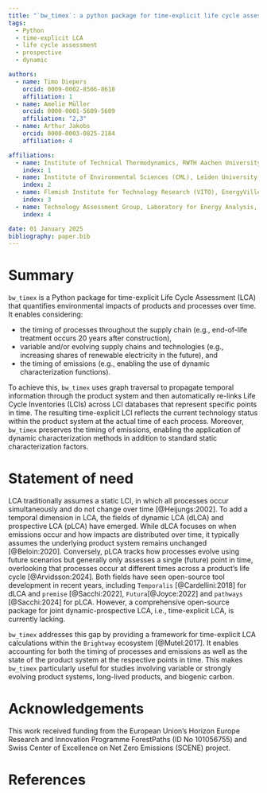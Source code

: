 ```yaml
---
title: "`bw_timex`: a python package for time-explicit life cycle assessment"
tags:
  - Python
  - time-explicit LCA
  - life cycle assessment
  - prospective
  - dynamic

authors:
  - name: Timo Diepers
    orcid: 0009-0002-8566-8618
    affiliation: 1
  - name: Amelie Müller
    orcid: 0000-0001-5609-5609
    affiliation: "2,3"
  - name: Arthur Jakobs
    orcid: 0000-0003-0825-2184
    affiliation: 4

affiliations:
  - name: Institute of Technical Thermodynamics, RWTH Aachen University, Germany
    index: 1
  - name: Institute of Environmental Sciences (CML), Leiden University, The Netherlands
    index: 2
  - name: Flemish Institute for Technology Research (VITO), EnergyVille, Belgium
    index: 3
  - name: Technology Assessment Group, Laboratory for Energy Analysis, Center for Nuclear Engineering and Sciences & Center for Energy and Environmental Sciences, Paul Scherrer Institut (PSI), Villigen PSI, Switzerland
    index: 4

date: 01 January 2025
bibliography: paper.bib
---
```


# Summary

`bw_timex` is a Python package for time-explicit Life Cycle Assessment (LCA) that quantifies
environmental impacts of products and processes over time. It enables considering:

- the timing of processes throughout the supply chain (e.g., end-of-life treatment occurs 20 years
  after construction),
- variable and/or evolving supply chains and technologies (e.g., increasing shares of renewable
  electricity in the future), and
- the timing of emissions (e.g., enabling the use of dynamic characterization functions).

To achieve this, `bw_timex` uses graph traversal to propagate temporal information through the
product system and then automatically re-links Life Cycle Inventories (LCIs) across LCI databases
that represent specific points in time. The resulting time-explicit LCI reflects the current
technology status within the product system at the actual time of each process. Moreover,
`bw_timex` preserves the timing of emissions, enabling the application of dynamic characterization 
methods in addition to standard static characterization factors.

# Statement of need

LCA traditionally assumes a static LCI, in which all processes occur simultaneously and do not
change over time [@Heijungs:2002]. To add a temporal dimension in LCA, the fields of dynamic LCA 
(dLCA) and prospective LCA (pLCA) have emerged. While dLCA focuses on when emissions occur and how 
impacts are distributed over time, it typically assumes the underlying product system remains 
unchanged [@Beloin:2020]. Conversely, pLCA tracks how processes evolve using future scenarios but 
generally only assesses a single (future) point in time, overlooking that processes occur at 
different times across a product’s life cycle [@Arvidsson:2024]. Both fields have seen open-source 
tool development in recent years, including `Temporalis` [@Cardellini:2018] for dLCA and `premise` 
[@Sacchi:2022], `Futura`[@Joyce:2022] and `pathways` [@Sacchi:2024] for pLCA. However, a 
comprehensive open-source package for joint dynamic-prospective LCA, i.e., time-explicit LCA, is 
currently lacking.

`bw_timex` addresses this gap by providing a framework for time-explicit LCA calculations within
the `Brightway` ecosystem [@Mutel:2017]. It enables accounting for both the timing of processes and 
emissions as well as the state of the product system at the respective points in time. This makes 
`bw_timex` particularly useful for studies involving variable or strongly evolving product systems, 
long-lived products, and biogenic carbon.

# Acknowledgements

This work received funding from the European Union’s Horizon Europe Research and Innovation 
Programme ForestPaths (ID No 101056755) and Swiss Center of Excellence on Net Zero Emissions (SCENE)
project.

# References
